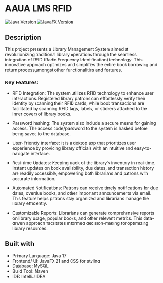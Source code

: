 # AAUA LMS RFID

[![Java Version](https://img.shields.io/badge/Java-%3E%3D8-orange)](https://www.oracle.com/java/technologies/javase-downloads.html)
[![JavaFX Version](https://img.shields.io/badge/JavaFX-%3E%3D8-orange)](https://openjfx.io/)

## Description

This project presents a Library Management System aimed at revolutionizing traditional library operations through the seamless integration of RFID (Radio Frequency Identification) technology. This innovative approach optimizes and simplifies the entire book borrowing and return process,amongst other functionalities and features.

### Key Features:

- RFID Integration: The system utilizes RFID technology to enhance user interactions. Registered library patrons can effortlessly verify their identity by scanning their RFID cards, while book transactions are facilitated by scanning RFID tags, labels, or stickers attached to the inner covers of library books.

- Password hashing: The system also include a secure means for gaining access. The access code/password to the system is hashed before being saved to the database. 

- User-Friendly Interface: It is a dektop app that prioritizes user experience by providing library officials with an intuitive and easy-to-navigate interface.

- Real-time Updates: Keeping track of the library's inventory in real-time. Instant updates on book availability, due dates, and transaction history are readily accessible, empowering both librarians and patrons with accurate information.

- Automated Notifications: Patrons can receive timely notifications for due dates, overdue books, and other important announcements via email. This feature helps patrons stay organized and librarians manage the library efficiently.

- Customizable Reports: Librarians can generate comprehensive reports on library usage, popular books, and other relevant metrics. This data-driven approach facilitates informed decision-making for optimizing library resources.

## Built with

- Primary Language: Java 17
- Frontend/ UI: JavaFX 21 and CSS for styling
- Database: MySQL
- Build Tool: Maven
- IDE: IntelliJ IDEA


